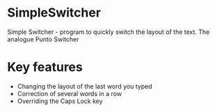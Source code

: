 # SimpleSwitcher
Simple Switcher - program to quickly switch the layout of the text. The analogue Punto Switcher

# Key features
- Changing the layout of the last word you typed
- Correction of several words in a row
- Overriding the Caps Lock key
